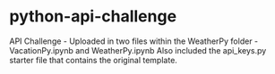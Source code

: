 # python-api-challenge
API Challenge - Uploaded in two files within the WeatherPy folder - VacationPy.ipynb and WeatherPy.ipynb
Also included the api_keys.py starter file that contains the original template.
